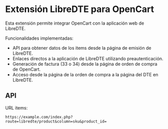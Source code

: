 Extensión LibreDTE para OpenCart
================================

Esta extensión permite integrar OpenCart con la aplicación web de LibreDTE.

Funcionalidades implementadas:

- API para obtener datos de los items desde la página de emisión de LibreDTE.
- Enlaces directos a la aplicación de LibreDTE utilizando preautenticación.
- Generación de factura (33 o 34) desde la página de orden de compra de OpenCart.
- Acceso desde la página de la orden de compra a la página del DTE en LibreDTE.

API
---

URL items:

    https://example.com/index.php?route=libredte/product&column=sku&product_id=
